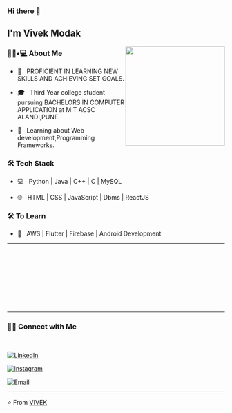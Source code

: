 ### Hi there 👋<h2> I'm Vivek Modak</h2>

<img align='right' src="https://media.giphy.com/media/M9gbBd9nbDrOTu1Mqx/giphy.gif" width="230">

<h3> 👨🏻•💻 About Me </h3>



- 🤔 &nbsp; PROFICIENT IN LEARNING NEW SKILLS AND ACHIEVING SET GOALS.

- 🎓 &nbsp; Third Year college student pursuing BACHELORS IN COMPUTER APPLICATION at MIT ACSC ALANDI,PUNE.

- 🌱 &nbsp; Learning about Web development,Programming Frameworks.



<h3>🛠 Tech Stack</h3>



- 💻 &nbsp; Python | Java | C++ | C | MySQL

- 🌐 &nbsp; HTML | CSS | JavaScript | Dbms | ReactJS

<!--

- 🛢 &nbsp; MySQL | Php

-->



<h3>🛠 To Learn</h3>

- 🔧 &nbsp; AWS | Flutter | Firebase | Android Development

<hr>



<br/><br/>



<br/>

<br/>





<br><br>



<hr>



<h3> 🤝🏻 Connect with Me </h3>

<br>



<p align="center">

<a href="https://www.linkedin.com/in/vivek-modak-b740651b7/"><img alt="LinkedIn" src="https://img.shields.io/badge/LinkedIn-Vivek%20Modak-blue?style=flat-square&logo=linkedin"></a>

<a href="https://www.instagram.com/_vivek._.183/"><img alt="Instagram" src="https://img.shields.io/badge/Instagram-vivek._.183?style=flat-square&logo=instagram"></a>

<a href="mailto:vivekmodak2001@gmail.com"><img alt="Email" src="https://img.shields.io/badge/Email-vivekmodak2001@gmail.com-blue?style=flat-square&logo=gmail"></a>

</p>


<hr>

⭐️ From [VIVEK](https://github.com/vivekmodak3)
